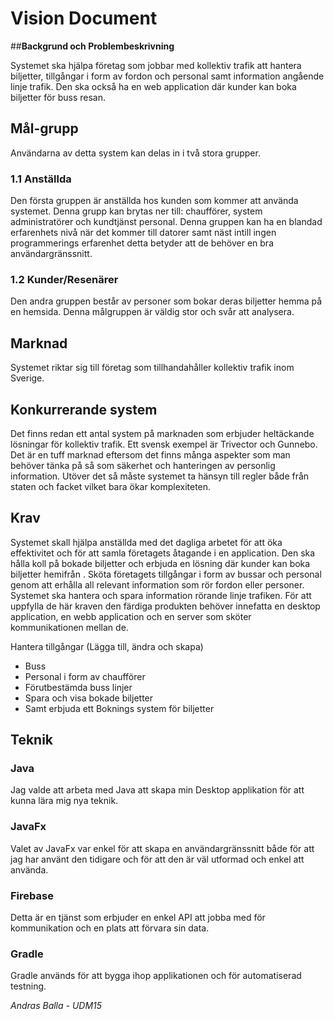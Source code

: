 # **Vision Document**

##**Backgrund och Problembeskrivning**

Systemet ska hjälpa företag som jobbar med kollektiv trafik att hantera biljetter, tillgångar i form av fordon och personal samt information angående linje trafik. Den ska också ha en web application där kunder kan boka biljetter för buss resan.

## **Mål-grupp**

Användarna av detta system kan delas in i två stora grupper.

### **1.1 Anställda**
Den första gruppen är anställda hos kunden som kommer att använda systemet. Denna grupp kan brytas ner till: chaufförer, system administratörer och kundtjänst personal. Denna gruppen kan ha en blandad erfarenhets nivå när det kommer till datorer samt näst intill ingen programmerings erfarenhet detta betyder att de behöver en bra användargränssnitt.

### 1.2 Kunder/Resenärer 
Den andra gruppen består av personer som bokar deras biljetter hemma på en hemsida. Denna målgruppen är väldig stor och svår att analysera.

## **Marknad**

Systemet riktar sig till företag som tillhandahåller kollektiv trafik inom Sverige.

## **Konkurrerande system**

Det finns redan ett antal system på marknaden som erbjuder heltäckande lösningar för kollektiv trafik. Ett svensk exempel är Trivector och Gunnebo. Det är en tuff marknad eftersom det finns många aspekter som man behöver tänka på så som säkerhet och hanteringen av personlig information. Utöver det så måste systemet ta hänsyn till regler både från staten och facket vilket bara ökar komplexiteten.

## **Krav**

Systemet skall hjälpa anställda med det dagliga arbetet för att öka effektivitet och för att samla företagets åtagande i en application. Den ska hålla koll på bokade biljetter och erbjuda en lösning där kunder kan boka biljetter hemifrån . Sköta företagets tillgångar i form av bussar och personal genom att erhålla all relevant information som rör fordon eller personer. Systemet ska hantera och spara information rörande linje trafiken. För att uppfylla de här kraven den färdiga produkten behöver innefatta en desktop application, en webb application och en server som sköter kommunikationen mellan de.

Hantera tillgångar (Lägga till, ändra och skapa)

* Buss 
* Personal i form av chaufförer
* Förutbestämda buss linjer
* Spara och visa bokade biljetter
* Samt erbjuda ett Boknings system för biljetter

## **Teknik** 

### Java

Jag valde att arbeta med Java att skapa min Desktop applikation för att kunna lära mig nya teknik.

### JavaFx

Valet av JavaFx var enkel för att skapa en användargränssnitt både för att jag har använt den tidigare och för att den är väl utformad och enkel att använda.

### Firebase

Detta är en tjänst som erbjuder en enkel API att jobba med för kommunikation och en plats att förvara sin data.

### Gradle 

Gradle används för att bygga ihop applikationen och för automatiserad testning.



_Andras Balla - UDM15_